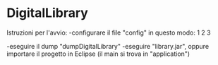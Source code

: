 # DigitalLibrary

Istruzioni per l'avvio:
-configurare il file "config" in questo modo:
 1 <porta del database>
 2 <utente del database>
 3 <password del database>

-eseguire il dump "dumpDigitalLibrary"
-eseguire "library.jar", oppure importare il progetto in Eclipse (il main si trova in "application")
